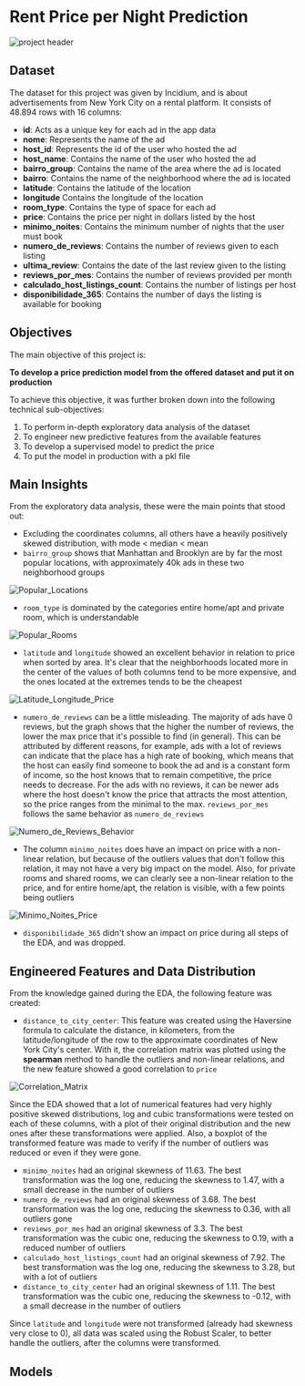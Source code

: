 # Rent Price per Night Prediction

![project header](images/header.png)

## Dataset
The dataset for this project was given by Incidium, and is about advertisements from New York City on a rental platform.
It consists of 48.894 rows with 16 columns:

- **id**: Acts as a unique key for each ad in the app data
- **nome**: Represents the name of the ad
- **host_id**: Represents the id of the user who hosted the ad
- **host_name**: Contains the name of the user who hosted the ad
- **bairro_group**: Contains the name of the area where the ad is located
- **bairro**: Contains the name of the neighborhood where the ad is located
- **latitude**: Contains the latitude of the location
- **longitude** Contains the longitude of the location
- **room_type**: Contains the type of space for each ad
- **price**: Contains the price per night in dollars listed by the host
- **minimo_noites**: Contains the minimum number of nights that the user must book
- **numero_de_reviews**: Contains the number of reviews given to each listing
- **ultima_review**: Contains the date of the last review given to the listing
- **reviews_por_mes**: Contains the number of reviews provided per month
- **calculado_host_listings_count**: Contains the number of listings per host
- **disponibilidade_365**: Contains the number of days the listing is available for booking

## Objectives
The main objective of this project is:

**To develop a price prediction model from the offered dataset and put it on production**

To achieve this objective, it was further broken down into the following technical sub-objectives:

1. To perform in-depth exploratory data analysis of the dataset
2. To engineer new predictive features from the available features
3. To develop a supervised model to predict the price
4. To put the model in production with a pkl file

## Main Insights
From the exploratory data analysis, these were the main points that stood out:
- Excluding the coordinates columns, all others have a heavily positively skewed distribution, with mode < median < mean
- `bairro_group` shows that Manhattan and Brooklyn are by far the most popular locations, with approximately 40k ads in these two neighborhood groups

![Popular_Locations](images/bairro_group.png)

- `room_type` is dominated by the categories entire home/apt and private room, which is understandable

![Popular_Rooms](images/room_type.png)

- `latitude` and `longitude` showed an excellent behavior in relation to price when sorted by area. It's clear that the neighborhoods located more in the center of the values of both columns tend to be more expensive, and the ones located at the extremes tends to be the cheapest

![Latitude_Longitude_Price](images/latitude_longitude.png)

- `numero_de_reviews` can be a little misleading. The majority of ads have 0 reviews, but the graph shows that the higher the number of reviews, the lower the max price that it's possible to find (in general). This can be attributed by different reasons, for example, ads with a lot of reviews can indicate that the place has a high rate of booking, which means that the host can easily find someone to book the ad and is a constant form of income, so the host knows that to remain competitive, the price needs to decrease. For the ads with no reviews, it can be newer ads where the host doesn't know the price that attracts the most attention, so the price ranges from the minimal to the max. `reviews_por_mes` follows the same behavior as `numero_de_reviews`

![Numero_de_Reviews_Behavior](images/numero_de_reviews.png)

- The column `minimo_noites` does have an impact on price with a non-linear relation, but because of the outliers values that don't follow this relation, it may not have a very big impact on the model. Also, for private rooms and shared rooms, we can clearly see a non-linear relation to the price, and for entire home/apt, the relation is visible, with a few points being outliers

![Minimo_Noites_Price](images/minimo_noites.png)

- `disponibilidade_365` didn't show an impact on price during all steps of the EDA, and was dropped.

## Engineered Features and Data Distribution
From the knowledge gained during the EDA, the following feature was created:
- `distance_to_city_center`: This feature was created using the Haversine formula to calculate the distance, in kilometers, from the latitude/longitude of the row to the approximate coordinates of New York City's center. With it, the correlation matrix was plotted using the **spearman** method to handle the outliers and non-linear relations, and the new feature showed a good correlation to `price`

![Correlation_Matrix](images/correlation_matrix.png)

Since the EDA showed that a lot of numerical features had very highly positive skewed distributions, log and cubic transformations were tested on each of these columns, with a plot of their original distribution and the new ones after these transformations were applied. Also, a boxplot of the transformed feature was made to verify if the number of outliers was reduced or even if they were gone.
- `minimo_noites` had an original skewness of 11.63. The best transformation was the log one, reducing the skewness to 1.47, with a small decrease in the number of outliers
- `numero_de_reviews` had an original skewness of 3.68. The best transformation was the log one, reducing the skewness to 0.36, with all outliers gone
- `reviews_por_mes` had an original skewness of 3.3. The best transformation was the cubic one, reducing the skewness to 0.19, with a reduced number of outliers
- `calculado_host_listings_count` had an original skewness of 7.92. The best transformation was the log one, reducing the skewness to 3.28, but with a lot of outliers
- `distance_to_city_center` had an original skewness of 1.11. The best transformation was the cubic one, reducing the skewness to -0.12, with a small decrease in the number of outliers

Since `latitude` and `longitude` were not transformed (already had skewness very close to 0), all data was scaled using the Robust Scaler, to better handle the outliers, after the columns were transformed.

## Models
